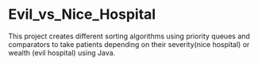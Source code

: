 # Evil_vs_Nice_Hospital
This project creates different sorting algorithms using priority queues and comparators to take patients depending on their severity(nice hospital) or wealth (evil hospital) using Java.
